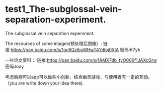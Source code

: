 # test1_The-subglossal-vein-separation-experiment.
The subglossal vein separation experiment.


The resources of some images(预处理后图像）: 链接:https://pan.baidu.com/s/1qc6QzlbsWHwT4YdIoj0XIA  密码:67yb

一些论文资料： 链接:https://pan.baidu.com/s/1AMX7db_tyO006f1JAXcGrw  密码:looy


考虑后期可以app可以做些小创新，结合幽灵游戏，与使用者有一定的互动。
（you are write down your idea there).
